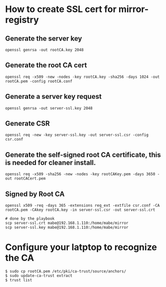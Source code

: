 # How to create SSL cert for mirror-registry
## Generate the server key
~~~
openssl genrsa -out rootCA.key 2048
~~~
## Generate the root CA cert
~~~
openssl req -x509 -new -nodes -key rootCA.key -sha256 -days 1024 -out rootCA.pem -config rootCA.conf
~~~
## Generate a server key request
~~~
openssl genrsa -out server-ssl.key 2048
~~~
## Generate CSR
~~~
openssl req -new -key server-ssl.key -out server-ssl.csr -config csr.conf
~~~

## Generate the self-signed root CA certificate, this is needed for cleaner install.
~~~
openssl req -x509 -sha256 -new -nodes -key rootCAKey.pem -days 3650 -out rootCACert.pem
~~~
## Signed by Root CA
~~~
openssl x509 -req -days 365 -extensions req_ext -extfile csr.conf -CA rootCA.pem -CAkey rootCA.key -in server-ssl.csr -out server-ssl.crt
~~~

~~~
# done by the playbook
scp server-ssl.crt mabe@192.168.1.110:/home/mabe/mirror
scp server-ssl.key mabe@192.168.1.110:/home/mabe/mirror
~~~
# Configure your latptop to recognize the CA
~~~
$ sudo cp rootCA.pem /etc/pki/ca-trust/source/anchors/
$ sudo update-ca-trust extract
$ trust list 
~~~